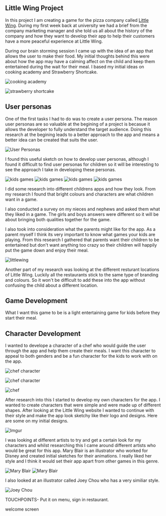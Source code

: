 Little Wing Project
--------------------

In this project I am creating a game for the pizza company called [Little Wing](http://www.littlewingpizzeria.com). During my first week back at university we had a brief from the company marketing manager and she told us all about the history of the company and how they want to develop their app to help their customers have a more peaceful experience at Little Wing. 

During our brain storming session I came up with the idea of an app that allows the user to make their food. My initial thoughts behind this were about how the app may have a calming affect on the child and keep them entertained during the wait for their meal. I based my initial ideas on cooking academy and Strawberry Shortcake.

![cooking academy](http://a2.mzstatic.com/us/r1000/065/Purple/50/b8/25/mzl.jgsijrek.800x500-75.jpg)

![strawberry shortcake](http://www.strawberryshortcake.com/ss/respond/apps/bakeshop/screen-2.jpg)

User personas
--------------

One of the first tasks I had to do was to create a user persona. The reason user personas are so valuable at the begining of a project is becasue it allows the developer to fully understand the target audience. Doing this research at the begining leads to a better approach to the app and means a better idea can be created that suits the user.

![User Personas](https://s-media-cache-ak0.pinimg.com/736x/85/c0/ad/85c0adc550a3a6f88b37ccee17248f26.jpg) 

I found this useful sketch on how to develop user personas, although I found it difficult to find user personas for children so it will be interesting to see the approach I take in developing these personas. 

![kids games](http://topbestappsforkids.com/bestappsforkids/best-musical-apps-for-kids-Happy-Tunes-5.jpg) 
![kids games](http://cdn2.pcadvisor.co.uk/cmsdata/features/3358278/Toca-Store-app-game-kids.jpg) 
![kids games](http://topbestappsforkids.com/bestappsforkids/best-kids-apps-Lolas-fruit-shop-sudoku-18.jpg) 
![kids games](https://lh3.ggpht.com/T9GlycTTIK7N2y2q50iD3HaqK6XmUHmhpbzcecESE60_eikFM-69UOD1NM2HvQ_u3X0=h900) 

I did some research into different childrens apps and how they look. From my research I found that bright colours and characters are what children want in a game. 

I also conducted a survey on my nieces and nephews and asked them what they liked in a game. The girls and boys answers were different so it will be about bringing both qualities together for the game. 

I also took into consideration what the parents might like for the app. As a parent myself I think its very important to know what games your kids are playing. From this research I gathered that parents want their children to be entertained but don't want anything too crazy so their children will happily put the game down and enjoy their meal. 

![littlewing](http://www.littlewingpizzeria.com/wp-content/uploads/2015/08/Little-Wing-Enniskillen-Exterior.jpg)

Another part of my research was looking at the different resturant locations of Little Wing. Luckily all the restaurants stick to the same type of branding and colours. So it won't be difficult to add these into the app without confusing the child about a different location.  

Game Development
------------------

What I want this game to be is a light entertaining game for kids before they start their meal.

Character Development
-----------------------
I wanted to develope a character of a chef who would guide the user through the app and help them create their meals. I want this character to appeal to both genders and be a fun character for the kids to work with on the app. 

![chef character](http://st.depositphotos.com/1007168/3365/i/950/depositphotos_33655687-Cute-Little-African-American-Chef-Cartoon-Character-Waving-For-Greeting.jpg)

![chef character](https://s-media-cache-ak0.pinimg.com/736x/c8/4a/78/c84a7844ce4624890d049697068e9ea5.jpg)

![chef](https://encrypted-tbn0.gstatic.com/images?q=tbn:ANd9GcTqdCkZ5CWve1S26jvwWG1Dx57UC1Zc4wK9jnwVHd5zYkjrRubZ)

After research into this I started to develop my own characters for the app. I wanted to create characters that were simple and were made up of different shapes. After looking at the Little Wing website I wanted to continue with their style and make the app look sketchy like their logo and designs. Here are some on my initial designs. 

![Imgur](http://i.imgur.com/AMtaJxM.jpg)

I was looking at different artists to try and get a certain look for my characters and whilst researching this I came around different artists who would be great for this app. Mary Blair is an illustrator who worked for Disney and created initial sketches for their animations. I really liked her style and I think it would set their app apart from other games in this genre. 

![Mary Blair](https://s-media-cache-ak0.pinimg.com/736x/88/a8/1f/88a81fd30fd9fb541e59f0c1cf640813.jpg)
![Mary Blair](https://s-media-cache-ak0.pinimg.com/474x/ce/26/6a/ce266aa0e6188b3b532543587cb0b1a1.jpg)

I also looked at an illustrator called Joey Chou who has a very similiar style.

![Joey Chou](https://s-media-cache-ak0.pinimg.com/736x/dd/b8/c2/ddb8c29b2a986a4f06dfd475dcfd6e37.jpg)



TOUCHPOINTS- Put it on menu, sign in restaurant. 

welcome screen

